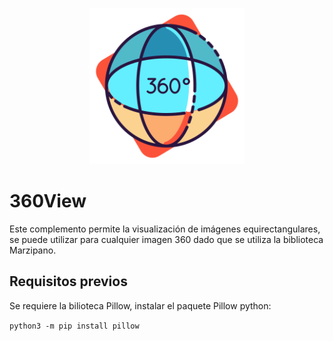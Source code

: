 <p align="center">
    <img width="248" height="250" src="https://github.com/RobertoHS-Vemasmas/360View/blob/main/360icon.png" alt=""360 logo">
</p>

# 360View
Este complemento permite la visualización de imágenes equirectangulares, se puede utilizar para cualquier imagen 360 dado que se utiliza la biblioteca Marzipano.

## Requisitos previos
Se requiere la bilioteca Pillow, instalar el paquete Pillow python:

`python3 -m pip install pillow`
